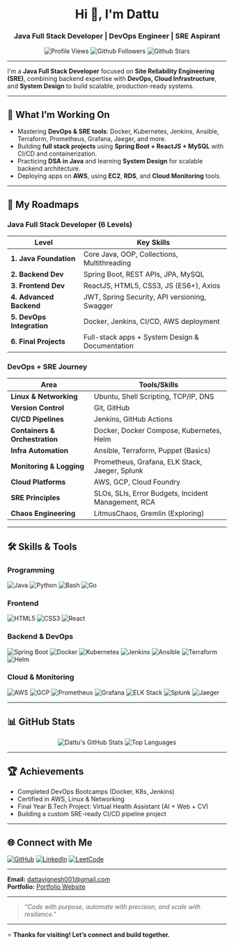 <h1 align="center">Hi 👋, I'm Dattu</h1>
<h3 align="center">Java Full Stack Developer | DevOps Engineer | SRE Aspirant</h3>

<p align="center">
  <img src="https://komarev.com/ghpvc/?username=dattu145&color=blueviolet&style=flat-square" alt="Profile Views" />
  <img src="https://img.shields.io/github/followers/dattu145?style=social" alt="Github Followers" />
  <img src="https://img.shields.io/github/stars/dattu145?style=social" alt="Github Stars" />
</p>

---

I'm a **Java Full Stack Developer** focused on **Site Reliability Engineering (SRE)**, combining backend expertise with **DevOps, Cloud Infrastructure**, and **System Design** to build scalable, production-ready systems.

---

## 🧠 What I’m Working On

- Mastering **DevOps & SRE tools**: Docker, Kubernetes, Jenkins, Ansible, Terraform, Prometheus, Grafana, Jaeger, and more.
- Building **full stack projects** using **Spring Boot + ReactJS + MySQL** with CI/CD and containerization.
- Practicing **DSA in Java** and learning **System Design** for scalable backend architecture.
- Deploying apps on **AWS**, using **EC2**, **RDS**, and **Cloud Monitoring** tools.

---

## 🧭 My Roadmaps

### Java Full Stack Developer (6 Levels)

| Level | Key Skills |
|-------|------------|
| **1. Java Foundation** | Core Java, OOP, Collections, Multithreading |
| **2. Backend Dev** | Spring Boot, REST APIs, JPA, MySQL |
| **3. Frontend Dev** | ReactJS, HTML5, CSS3, JS (ES6+), Axios |
| **4. Advanced Backend** | JWT, Spring Security, API versioning, Swagger |
| **5. DevOps Integration** | Docker, Jenkins, CI/CD, AWS deployment |
| **6. Final Projects** | Full-stack apps + System Design & Documentation |



### DevOps + SRE Journey

| Area | Tools/Skills |
|------|--------------|
| **Linux & Networking** | Ubuntu, Shell Scripting, TCP/IP, DNS |
| **Version Control** | Git, GitHub |
| **CI/CD Pipelines** | Jenkins, GitHub Actions |
| **Containers & Orchestration** | Docker, Docker Compose, Kubernetes, Helm |
| **Infra Automation** | Ansible, Terraform, Puppet (Basics) |
| **Monitoring & Logging** | Prometheus, Grafana, ELK Stack, Jaeger, Splunk |
| **Cloud Platforms** | AWS, GCP, Cloud Foundry |
| **SRE Principles** | SLOs, SLIs, Error Budgets, Incident Management, RCA |
| **Chaos Engineering** | LitmusChaos, Gremlin (Exploring) |

---

## 🛠️ Skills & Tools

### Programming
![Java](https://img.shields.io/badge/Java-%23ED8B00.svg?style=for-the-badge&logo=java&logoColor=white)
![Python](https://img.shields.io/badge/Python-%2314354C?style=for-the-badge&logo=python&logoColor=yellow)
![Bash](https://img.shields.io/badge/Bash-%23121011.svg?style=for-the-badge&logo=gnu-bash&logoColor=white)
![Go](https://img.shields.io/badge/Go-%2300ADD8.svg?style=for-the-badge&logo=go&logoColor=white)

### Frontend
![HTML5](https://img.shields.io/badge/HTML5-%23E34F26.svg?style=for-the-badge&logo=html5&logoColor=white)
![CSS3](https://img.shields.io/badge/CSS3-%231572B6.svg?style=for-the-badge&logo=css3&logoColor=white)
![React](https://img.shields.io/badge/React-%2361DAFB.svg?style=for-the-badge&logo=react&logoColor=black)

### Backend & DevOps
![Spring Boot](https://img.shields.io/badge/Spring_Boot-%236DB33F.svg?style=for-the-badge&logo=spring-boot&logoColor=white)
![Docker](https://img.shields.io/badge/Docker-%230db7ed.svg?style=for-the-badge&logo=docker&logoColor=white)
![Kubernetes](https://img.shields.io/badge/Kubernetes-%23326CE5.svg?style=for-the-badge&logo=kubernetes&logoColor=white)
![Jenkins](https://img.shields.io/badge/Jenkins-%23D24939.svg?style=for-the-badge&logo=jenkins&logoColor=white)
![Ansible](https://img.shields.io/badge/Ansible-%23000000.svg?style=for-the-badge&logo=ansible&logoColor=white)
![Terraform](https://img.shields.io/badge/Terraform-%235835CC.svg?style=for-the-badge&logo=terraform&logoColor=white)
![Helm](https://img.shields.io/badge/Helm-%230074c1.svg?style=for-the-badge&logo=helm&logoColor=white)

### Cloud & Monitoring
![AWS](https://img.shields.io/badge/AWS-%23FF9900.svg?style=for-the-badge&logo=amazon-aws&logoColor=white)
![GCP](https://img.shields.io/badge/GCP-%234285F4.svg?style=for-the-badge&logo=google-cloud&logoColor=white)
![Prometheus](https://img.shields.io/badge/Prometheus-%23E6522C.svg?style=for-the-badge&logo=prometheus&logoColor=white)
![Grafana](https://img.shields.io/badge/Grafana-%23F46800.svg?style=for-the-badge&logo=grafana&logoColor=white)
![ELK Stack](https://img.shields.io/badge/ELK-Stack-%23000000.svg?style=for-the-badge&logo=elastic&logoColor=white)
![Splunk](https://img.shields.io/badge/Splunk-%23000000.svg?style=for-the-badge&logo=splunk&logoColor=white)
![Jaeger](https://img.shields.io/badge/Jaeger-%23007ACC.svg?style=for-the-badge&logo=jaeger&logoColor=white)

---

## 📊 GitHub Stats

<p align="center">
  <img src="https://github-readme-stats.vercel.app/api?username=dattu145&show_icons=true&theme=radical" alt="Dattu's GitHub Stats" />
  <img src="https://github-readme-stats.vercel.app/api/top-langs/?username=dattu145&layout=compact&theme=radical" alt="Top Languages" />
</p>

---

## 🏆 Achievements

- Completed DevOps Bootcamps (Docker, K8s, Jenkins)
- Certified in AWS, Linux & Networking
- Final Year B.Tech Project: Virtual Health Assistant (AI + Web + CV)
- Building a custom SRE-ready CI/CD pipeline project

---

## 🌐 Connect with Me

[![GitHub](https://img.shields.io/badge/GitHub-%2312100E.svg?style=for-the-badge&logo=github&logoColor=white)](https://github.com/dattu145)
[![LinkedIn](https://img.shields.io/badge/LinkedIn-%230077B5.svg?style=for-the-badge&logo=linkedin&logoColor=white)](https://www.linkedin.com/in/datta-vignesh-b09437223/)
[![LeetCode](https://img.shields.io/badge/LeetCode-%23FFA116.svg?style=for-the-badge&logo=leetcode&logoColor=black)](https://leetcode.com/u/dattu145233/)


---


**Email:** dattavignesh001@gmail.com  
**Portfolio:** [Portfolio Website](https://my-portfolio-2zpt.onrender.com/)


---


> _“Code with purpose, automate with precision, and scale with resilience.”_

---

⭐ **Thanks for visiting! Let’s connect and build together.**
